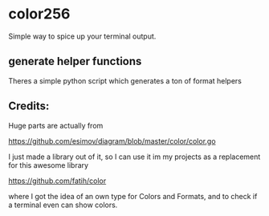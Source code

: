 # color256

Simple way to spice up your terminal output.

## generate helper functions 

Theres a simple python script which generates a ton of format helpers 



## Credits:

Huge parts are actually from 

https://github.com/esimov/diagram/blob/master/color/color.go

I just made a library out of it, so I can use it im my projects as a replacement for this awesome library 

https://github.com/fatih/color 

where I got the idea of an own type for Colors and Formats, and to check if a terminal even can show colors.

